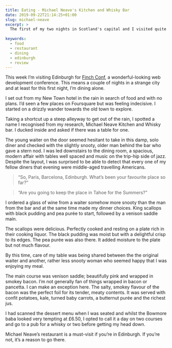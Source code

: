 ```yaml
---
title: Eating - Michael Neave's Kitchen and Whisky Bar
date: 2019-09-22T21:14:25+01:00
slug: michael-neave
excerpt: > 
  The first of my two nights in Scotland's capital and I visited quite a lovely restaurant. 
 
keywords:
  - food
  - restaurant
  - dining
  - edinburgh 
  - review
---
```


This week I’m visiting Edinburgh for [Finch Conf](https://finchconf.uk), a wonderful-looking web development conference. This means a couple of nights in a strange city and at least for this first night, I’m dining alone. 

I set out from my New Town hotel in the rain in search of food and with no plans. I’d seen a few places on Foursquare but was feeling indecisive. I started on a drizzly wander towards the old town to explore. 

Taking a shortcut up a steep alleyway to get out of the rain, I spotted a name I recognised from my research, Michael Neave Kitchen and Whisky bar. I ducked inside and asked if there was a table for one. 

The young waiter on the door seemed hesitant to take in this damp, solo diner and checked with the slightly snooty, older man behind the bar who gave a stern nod. I was led downstairs to the dining room, a spacious, modern affair with tables well spaced and music on the trip-hip side of jazz. Despite the layout, I was surprised to be able to detect that every one of my fellow diners that evening were middle-aged travelling Americans. 

> “So, Paris, Barcelona, Edinburgh. What’s been your favourite place so far?”

> “Are you going to keep the place in Tahoe for the Summers?”

I ordered a glass of wine from a waiter somehow more snooty than the man from the bar and at the same time made my dinner choices. King scallops with black pudding and pea purée to start, followed by a venison saddle main. 

The scallops were delicious. Perfectly cooked and resting on a plate rich in their cooking liquor. The black pudding was moist but with a delightful crisp to its edges. The pea purée was also there. It added moisture to the plate but not much flavour. 

By this time, care of my table was being shared between the the original waiter and another, rather less snooty woman who seemed happy that I was enjoying my meal. 

The main course was venison saddle; beautifully pink and wrapped in smokey bacon. I’m not generally  fan of things wrapped in bacon or pancetta. I can make an exception here. The salty, smokey flavour of the bacon was the perfect foil for its tender, meaty contents.  It was served with confit potatoes, kale, turned baby carrots, a butternut purée and the richest jus. 

I had scanned the dessert menu when I was seated and whilst the Bowmore baba looked very tempting at £6.50, I opted to call it a day on two courses and go to a pub for a whisky or two before getting my head down. 

Michael Neave’s restaurant is a must-visit if you’re in Edinburgh. If you’re not, it’s a reason to go there.

